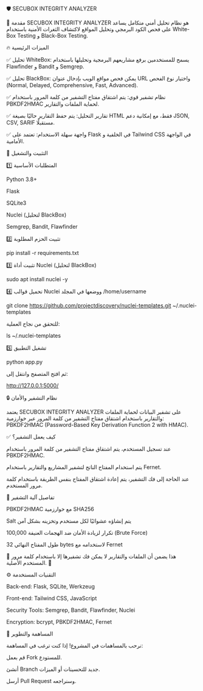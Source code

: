 🛡️ SECUBOX INTEGRITY ANALYZER

📌 مقدمة
SECUBOX INTEGRITY ANALYZER هو نظام تحليل أمني متكامل يساعد على فحص الكود البرمجي وتحليل المواقع لاكتشاف الثغرات الأمنية باستخدام White-Box Testing و Black-Box Testing.

🔥 الميزات الرئيسية

✅ تحليل WhiteBox: يسمح للمستخدمين برفع مشاريعهم البرمجية وتحليلها باستخدام Flawfinder و Bandit و Semgrep.

✅ تحليل BlackBox: يمكن فحص مواقع الويب بإدخال عنوان URL واختيار نوع الفحص (Normal, Delayed, Comprehensive, Fast, Advanced).

✅ نظام تشفير قوي: يتم اشتقاق مفتاح التشفير من كلمة المرور باستخدام PBKDF2HMAC لحماية الملفات والتقارير.

✅ تقارير التحليل: يتم حفظ التقارير حاليًا بصيغة HTML فقط، مع إمكانية دعم JSON, CSV, SARIF مستقبلًا.

✅ واجهة سهلة الاستخدام: تعتمد على Flask في الخلفية و Tailwind CSS في الواجهة الأمامية.


🚀 التثبيت والتشغيل

1️⃣ المتطلبات الأساسية

Python 3.8+

Flask

SQLite3

Nuclei (لتحليل BlackBox)

Semgrep, Bandit, Flawfinder

2️⃣ تثبيت الحزم المطلوبة

pip install -r requirements.txt

3️⃣ تثبيت أداة Nuclei (لتحليل BlackBox)

sudo apt install nuclei -y

4️⃣ تحميل قوالب Nuclei ووضعها في المجلد /home/username

git clone https://github.com/projectdiscovery/nuclei-templates.git ~/.nuclei-templates

للتحقق من نجاح العملية:

ls ~/.nuclei-templates

5️⃣ تشغيل التطبيق

python app.py

ثم افتح المتصفح وانتقل إلى:

http://127.0.0.1:5000/

🔒 نظام التشفير والأمان

يعتمد SECUBOX INTEGRITY ANALYZER على تشفير البيانات لحماية الملفات والتقارير باستخدام اشتقاق مفتاح التشفير من كلمة المرور عبر خوارزمية: PBKDF2HMAC (Password-Based Key Derivation Function 2 with HMAC).


✅ كيف يعمل التشفير؟

عند تسجيل المستخدم، يتم اشتقاق مفتاح التشفير من كلمة المرور باستخدام PBKDF2HMAC.

يتم استخدام المفتاح الناتج لتشفير المشاريع والتقارير باستخدام Fernet.

عند الحاجة إلى فك التشفير، يتم إعادة اشتقاق المفتاح بنفس الطريقة باستخدام كلمة مرور المستخدم.

🔑 تفاصيل آلية التشفير

PBKDF2HMAC مع خوارزمية SHA256

Salt يتم إنشاؤه عشوائيًا لكل مستخدم وتخزينه بشكل آمن

100,000 تكرار لزيادة الأمان ضد الهجمات العنيفة (Brute Force)

طول المفتاح النهائي 32 bytes لاستخدامه مع Fernet

🔐 هذا يضمن أن الملفات والتقارير لا يمكن فك تشفيرها إلا باستخدام كلمة مرور المستخدم الأصلية. 🚀


⚙️ التقنيات المستخدمة

Back-end: Flask, SQLite, Werkzeug

Front-end: Tailwind CSS, JavaScript

Security Tools: Semgrep, Bandit, Flawfinder, Nuclei

Encryption: bcrypt, PBKDF2HMAC, Fernet

👥 المساهمة والتطوير

نرحب بالمساهمات في المشروع! 
إذا كنت ترغب في المساهمة:


قم بعمل Fork للمستودع.

أنشئ Branch جديد للتحسينات أو الميزات.

أرسل Pull Request وسنراجعه.

